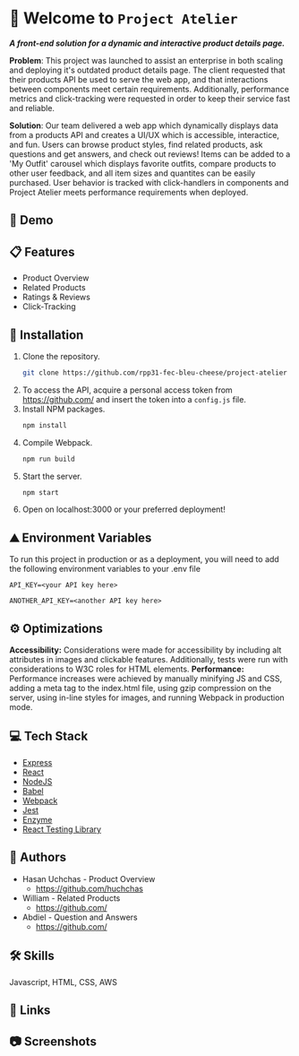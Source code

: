 # 👋 Welcome to `Project Atelier`

***A front-end solution for a dynamic and interactive product details page.***

**Problem**:
This project was launched to assist an enterprise in both scaling and deploying it's outdated product details page. The client requested that their products API be used to serve the web app, and that interactions between components meet certain requirements. Additionally, performance metrics and click-tracking were requested in order to keep their service fast and reliable.

**Solution**:
Our team delivered a web app which dynamically displays data from a products API and creates a UI/UX which is accessible, interactice, and fun. Users can browse product styles, find related products, ask questions and get answers, and check out reviews! Items can be added to a 'My Outfit' carousel which displays favorite outfits, compare products to other user feedback, and all item sizes and quantites can be easily purchased. User behavior is tracked with click-handlers in components and Project Atelier meets performance requirements when deployed.

## 🎥 Demo

## 📋 Features

- Product Overview
- Related Products
- Ratings & Reviews
- Click-Tracking

## 💾 Installation

1. Clone the repository.
   ```sh
   git clone https://github.com/rpp31-fec-bleu-cheese/project-atelier
   ```
2. To access the API, acquire a personal access token from https://github.com/ and insert the token into a ```config.js``` file.
3. Install NPM packages.
   ```sh
   npm install
    ```
3. Compile Webpack.
   ```sh
   npm run build
    ```
4. Start the server.
   ```sh
   npm start
    ```
5. Open on localhost:3000 or your preferred deployment!

## ⛰️ Environment Variables

To run this project in production or as a deployment, you will need to add the following environment variables to your .env file

`API_KEY=<your API key here>`

`ANOTHER_API_KEY=<another API key here>`

## ⚙️ Optimizations

**Accessibility:** Considerations were made for accessibility by including alt attributes in images and clickable features. Additionally, tests were run with considerations to W3C roles for HTML elements.
**Performance:** Performance increases were achieved by manually minifying JS and CSS, adding a meta tag to the index.html file, using gzip compression on the server, using in-line styles for images, and running Webpack in production mode.

## 💻 Tech Stack

* [Express](https://expressjs.com/)
* [React](https://reactjs.org/)
* [NodeJS](https://nodejs.dev/)
* [Babel](https://babeljs.io/)
* [Webpack](https://webpack.js.org/)
* [Jest](https://jestjs.io/docs/expect)
* [Enzyme](https://enzymejs.github.io/enzyme/)
* [React Testing Library](https://github.com/testing-library/react-testing-library)

## 🤖 Authors

* Hasan Uchchas - Product Overview
  * https://github.com/huchchas
* William - Related Products
  * https://github.com/
* Abdiel - Question and Answers
  * https://github.com/

## 🛠 Skills
Javascript, HTML, CSS, AWS

## 🔗 Links

## 📷 Screenshots


